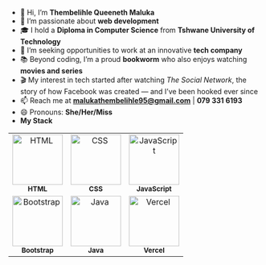 - 👋 Hi, I’m **Thembelihle Queeneth Maluka**  
- 👀 I’m passionate about **web development**  
- 🎓 I hold a **Diploma in Computer Science** from **Tshwane University of Technology**  
- 💼 I’m seeking opportunities to work at an innovative **tech company**  
- 📚 Beyond coding, I’m a proud **bookworm** who also enjoys watching **movies and series**  
- 🎬 My interest in tech started after watching *The Social Network*, the story of how Facebook was created — and I’ve been hooked ever since  
- 📫 Reach me at **malukathembelihle95@gmail.com** | **079 331 6193**  
- 😄 Pronouns: **She/Her/Miss**
- **My Stack**

                      
<table>
  <tr>
    <td align="center">
      <img src="https://github.com/user-attachments/assets/9cb2ec5e-767f-40bc-b120-5aafd3a3d9ba" width="100" height="100" alt="HTML" />
      <br><sub><b>HTML</b></sub>
    </td>
    <td align="center">
      <img src="https://github.com/user-attachments/assets/1c9b136a-3937-4d21-9e8b-721de98ce5a0" width="100" height="100" alt="CSS" />
      <br><sub><b>CSS</b></sub>
    </td>
    <td align="center">
      <img src="https://github.com/user-attachments/assets/a43d4ba8-7630-4e69-8e7a-7013b9757054" width="100" height="100" alt="JavaScript" />
      <br><sub><b>JavaScript</b></sub>
    </td>
  </tr>
  <tr>
    <td align="center">
      <img src="https://github.com/user-attachments/assets/4d014be3-b266-4bf2-93a6-beab381bfe0c" width="100" height="100" alt="Bootstrap" />
      <br><sub><b>Bootstrap</b></sub>
    </td>
    <td align="center">
      <img src="https://github.com/user-attachments/assets/e6ebe657-2bf2-466e-a0c1-c3e5bf3d12d0" width="100" height="100" alt="Java" />
      <br><sub><b>Java</b></sub>
    </td>
    <td align="center">
      <img src="https://github.com/user-attachments/assets/be79314e-d8cb-463b-aadb-455510164763" width="100" height="100" alt="Vercel" />
      <br><sub><b>Vercel</b></sub>
    </td>
  </tr>
</table>

